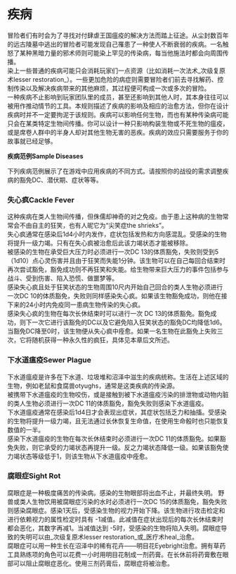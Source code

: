 # 疾病

&#x20;   冒险者们有时会为了寻找对付肆虐王国瘟疫的解决方法而踏上征途。从尘封数百年的远古陵墓中逃出的冒险者可能发现自己罹患了一种使人不断衰弱的疾病。一名触怒了某种黑暗力量的邪术师则可能染上罕见的传染病，每当他施法时都会向周围传播。\
&#x20;   染上一些普通的疾病可能只会消耗玩家们一点资源（比如消耗一次法术_次级复原术lesser restoration_）。一些更加危险的病症则需要冒险者们前去寻找解药、控制传染以及解决疾病带来的其他麻烦，其过程便可构成一次或多次的冒险。\
&#x20;   一种疾病不止影响到玩家团队里的成员，甚至还影响到其他人时，其本身往往可以被用作推动情节的工具。本规则描述了疾病的影响及相应的治愈方法，但你在设计疾病时并不一定要拘泥于该规则。疾病可以影响任何生物，而也有某种传染病可能只会在某类特定生物间传播。你可以设计一种只影响构装生物或不死生物的瘟疫，或是席卷人群中的半身人却对其他生物无害的恶疾。疾病的效应只需要服务于你的故事就已经足够。

&#x20;

**疾病范例Sample Diseases**

&#x20;   下列疾病范例展示了在游戏中应用疾病的不同方式。请按照你的战役的需求调整疾病的豁免DC、潜伏期、症状等等。

### **失心疯Cackle Fever**

&#x20;   这种疾病在类人生物间传播，但侏儒却神奇的对之免疫。由于患上这种病的生物常常会不由自主的狂笑，也有人昵它为“尖笑症the shrieks”。\
&#x20;   失心疯通常在感染后1d4小时内发作，症状包括发热和方向感混乱。受感染的生物将提升一级力竭。只有在失心疯被治愈后此该力竭状态才能被移除。\
&#x20;   被感染的生物在承受巨大压力时必须进行一次DC 13的体质豁免，失败则受到5（1d10）点心灵伤害并且由于狂笑而失能1分钟。该生物可以在自己每回合结束时再次尝试豁免，豁免成功则不再狂笑和失能。给生物带来巨大压力的事件包括参与战斗、受到伤害、陷入恐慌、做噩梦等。\
&#x20;   感染失心疯且处于狂笑状态的生物周围10尺内开始自己回合的类人生物必须进行一次DC 10的体质豁免，失败则同样感染失心疯。如果该生物豁免成功，则他在接下来的24小时内免疫同一患病生物传染的失心疯。\
&#x20;   感染失心疯的生物在每次长休结束时可以进行一次   DC 13的体质豁免。豁免成功，则下一次它进行该豁免的DC以及它避免陷入狂笑状态的豁免DC均降低1d6。当豁免DC降至0时，该生物便从失心疯中痊愈。如果一名生物在此豁免上失败三次，它将随机获得一种永久性的疯狂，具体见本章后文所述。

### **下水道瘟疫Sewer Plague**

&#x20;   下水道瘟疫是许多在下水道、垃圾堆和沼泽中滋生的疾病统称。生活在上述区域的生物，例如老鼠和食腐兽otyughs，通常是这类疾病的传染源。\
&#x20;   被携带下水道瘟疫的生物咬伤，或是接触到被下水道瘟疫污染的排泄物或动物内脏的类人生物必须进行一次DC 11的体质豁免，豁免失败则感染下水道瘟疫。\
&#x20;   下水道瘟疫通常在感染后1d4日才会表现出症状，其症状包括乏力和抽搐。受感染的生物将提升一级力竭，且无法通过长休恢复生命值，在使用生命骰时也只能恢复数值的一半。\
&#x20;   感染下水道瘟疫的生物在每次长休结束时必须进行一次DC 11的体质豁免。如果豁免失败，则它承受的力竭状态再提升一级。反之力竭状态降低一级。如果该豁免使力竭状态等级低于1，则该生物从下水道瘟疫中痊愈。

### **腐眼症Sight Rot**

&#x20;   腐眼症是一种极度痛苦的传染病。感染的生物眼部将出血不止，并最终失明。    野兽或类人生物饮用被腐眼症污染的水时必须进行一次DC 15的体质豁免，豁免失败则感染腐眼症。感染1天后，受感染生物的视力开始下降。该生物进行攻击检定和进行依赖视力的属性检定时具有 -1减值。此减值在症状出现后的每次长休结束时都会恶化，其数字再减1。当减值达到 -5时，受感染的生物将陷入失明。腐眼症导致的失明可以由_次级复原术lesser restoration_或_医疗术heal_治愈。\
&#x20;   腐眼症可以用一种生长在沼泽中的稀有花卉——明目花Eyebright治愈。拥有草药工具熟练项的角色可以花费一小时用明目花制成一剂药膏。在长休前将药膏敷在眼部可以阻止腐眼症恶化。使用三剂药膏后，腐眼症将被治愈。
